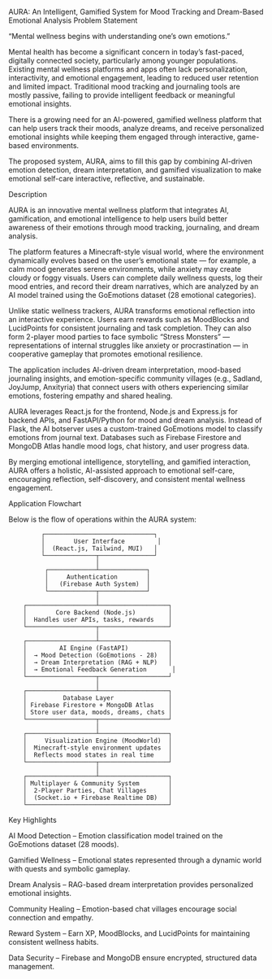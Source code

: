 AURA: An Intelligent, Gamified System for Mood Tracking and Dream-Based Emotional Analysis
Problem Statement

“Mental wellness begins with understanding one’s own emotions.”

Mental health has become a significant concern in today’s fast-paced, digitally connected society, particularly among younger populations. Existing mental wellness platforms and apps often lack personalization, interactivity, and emotional engagement, leading to reduced user retention and limited impact. Traditional mood tracking and journaling tools are mostly passive, failing to provide intelligent feedback or meaningful emotional insights.

There is a growing need for an AI-powered, gamified wellness platform that can help users track their moods, analyze dreams, and receive personalized emotional insights while keeping them engaged through interactive, game-based environments.

The proposed system, AURA, aims to fill this gap by combining AI-driven emotion detection, dream interpretation, and gamified visualization to make emotional self-care interactive, reflective, and sustainable.

Description

AURA is an innovative mental wellness platform that integrates AI, gamification, and emotional intelligence to help users build better awareness of their emotions through mood tracking, journaling, and dream analysis.

The platform features a Minecraft-style visual world, where the environment dynamically evolves based on the user’s emotional state — for example, a calm mood generates serene environments, while anxiety may create cloudy or foggy visuals. Users can complete daily wellness quests, log their mood entries, and record their dream narratives, which are analyzed by an AI model trained using the GoEmotions dataset (28 emotional categories).

Unlike static wellness trackers, AURA transforms emotional reflection into an interactive experience. Users earn rewards such as MoodBlocks and LucidPoints for consistent journaling and task completion. They can also form 2-player mood parties to face symbolic “Stress Monsters” — representations of internal struggles like anxiety or procrastination — in cooperative gameplay that promotes emotional resilience.

The application includes AI-driven dream interpretation, mood-based journaling insights, and emotion-specific community villages (e.g., Sadland, JoyJump, Anxityria) that connect users with others experiencing similar emotions, fostering empathy and shared healing.

AURA leverages React.js for the frontend, Node.js and Express.js for backend APIs, and FastAPI/Python for mood and dream analysis. Instead of Flask, the AI botserver uses a custom-trained GoEmotions model to classify emotions from journal text. Databases such as Firebase Firestore and MongoDB Atlas handle mood logs, chat history, and user progress data.

By merging emotional intelligence, storytelling, and gamified interaction, AURA offers a holistic, AI-assisted approach to emotional self-care, encouraging reflection, self-discovery, and consistent mental wellness engagement.

Application Flowchart

Below is the flow of operations within the AURA system:

             ┌──────────────────────────────┐
             │        User Interface         │
             │  (React.js, Tailwind, MUI)   │
             └──────────────┬───────────────┘
                            │
              ┌─────────────┴─────────────┐
              │     Authentication        │
              │   (Firebase Auth System)  │
              └─────────────┬─────────────┘
                            │
        ┌───────────────────┴───────────────────┐
        │        Core Backend (Node.js)         │
        │  Handles user APIs, tasks, rewards    │
        └───────────────────┬───────────────────┘
                            │
        ┌───────────────────┴───────────────────┐
        │         AI Engine (FastAPI)           │
        │  → Mood Detection (GoEmotions - 28)   │
        │  → Dream Interpretation (RAG + NLP)   │
        │  → Emotional Feedback Generation       │
        └───────────────────┬───────────────────┘
                            │
        ┌───────────────────┴───────────────────┐
        │          Database Layer               │
        │ Firebase Firestore + MongoDB Atlas    │
        │ Store user data, moods, dreams, chats │
        └───────────────────┬───────────────────┘
                            │
        ┌───────────────────┴───────────────────┐
        │     Visualization Engine (MoodWorld)  │
        │  Minecraft-style environment updates  │
        │  Reflects mood states in real time    │
        └───────────────────┬───────────────────┘
                            │
        ┌───────────────────┴───────────────────┐
        │ Multiplayer & Community System        │
        │  2-Player Parties, Chat Villages      │
        │  (Socket.io + Firebase Realtime DB)   │
        └───────────────────────────────────────┘

Key Highlights

AI Mood Detection – Emotion classification model trained on the GoEmotions dataset (28 moods).

Gamified Wellness – Emotional states represented through a dynamic world with quests and symbolic gameplay.

Dream Analysis – RAG-based dream interpretation provides personalized emotional insights.

Community Healing – Emotion-based chat villages encourage social connection and empathy.

Reward System – Earn XP, MoodBlocks, and LucidPoints for maintaining consistent wellness habits.

Data Security – Firebase and MongoDB ensure encrypted, structured data management.
